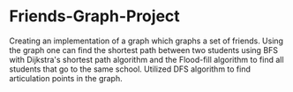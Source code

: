 # Friends-Graph-Project

Creating an implementation of a graph which graphs a set of friends. Using the graph one can find the shortest path between two students using BFS with Dijkstra's shortest path algorithm and the Flood-fill algorithm to find all students that go to the same school. Utilized DFS algorithm to find articulation points in the graph.
